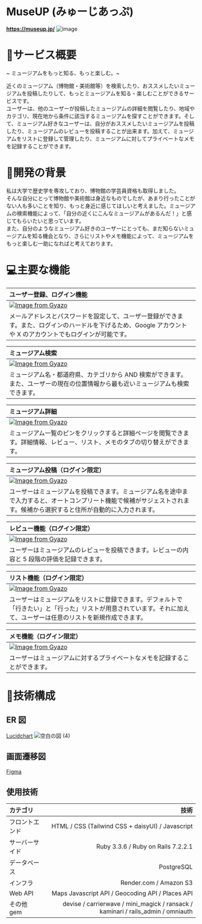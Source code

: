 # MuseUP (みゅーじあっぷ)
**https://museup.jp/**
![image](https://github.com/user-attachments/assets/66b3c29b-6839-4643-8de6-4091fd284998)

# 🌟サービス概要
~ ミュージアムをもっと知る、もっと楽しむ。~

近くのミュージアム（博物館・美術館等）を検索したり、おススメしたいミュージアムを投稿したりして、もっとミュージアムを知る・楽しむことができるサービスです。  
ユーザーは、他のユーザーが投稿したミュージアムの詳細を閲覧したり、地域やカテゴリ、現在地から条件に該当するミュージアムを探すことができます。そして、ミュージアム好きなユーザーは、自分がおススメしたいミュージアムを投稿したり、ミュージアムのレビューを投稿することが出来ます。加えて、ミュージアムをリストに登録して管理したり、ミュージアムに対してプライベートなメモを記録することができます。  
  
# 📖開発の背景
私は大学で歴史学を専攻しており、博物館の学芸員資格も取得しました。  
そんな自分にとって博物館や美術館は身近なものでしたが、あまり行ったことがない人も多いことを知り、もっと身近に感じてほしいと考えました。ミュージアムの検索機能によって、「自分の近くにこんなミュージアムがあるんだ！」と感じてもらいたいと思っています。  
また、自分のようなミュージアム好きのユーザーにとっても、まだ知らないミュージアムを知る機会となり、さらにリストやメモ機能によって、ミュージアムをもっと楽しむ一助になればと考えております。


# 💻主要な機能
| ユーザー登録、ログイン機能 |
|:-----------|
|[![Image from Gyazo](https://i.gyazo.com/0579d80950d531112d1b30fe9dc0a36d.gif)](https://gyazo.com/0579d80950d531112d1b30fe9dc0a36d)      | 
| メールアドレスとパスワードを設定して、ユーザー登録ができます。また、ログインのハードルを下げるため、Google アカウントや X のアカウントでもログインが可能です。     |

| ミュージアム検索 |
|:-----------|
| [![Image from Gyazo](https://i.gyazo.com/598b6b3c1acc5797c758634e60bd5d18.gif)](https://gyazo.com/598b6b3c1acc5797c758634e60bd5d18)     | 
| ミュージアム名・都道府県、カテゴリから AND 検索ができます。また、ユーザーの現在の位置情報から最も近いミュージアムも検索できます。     |

| ミュージアム詳細 |
|:-----------|
| [![Image from Gyazo](https://i.gyazo.com/89e7a77666b8f4cf8eec023030eb4962.gif)](https://gyazo.com/89e7a77666b8f4cf8eec023030eb4962)       | 
| ミュージアム一覧のピンをクリックすると詳細ページを閲覧できます。詳細情報、レビュー、リスト、メモのタブの切り替えができます。     |

| ミュージアム投稿（ログイン限定） |
|:-----------|
| [![Image from Gyazo](https://i.gyazo.com/ee0bb62f002032b06385c9226c520ac5.gif)](https://gyazo.com/ee0bb62f002032b06385c9226c520ac5)       | 
| ユーザーはミュージアムを投稿できます。ミュージアム名を途中まで入力すると、オートコンプリート機能で候補がサジェストされます。候補から選択すると住所が自動的に入力されます。      |

| レビュー機能（ログイン限定） |
|:-----------|
| [![Image from Gyazo](https://i.gyazo.com/f24319d00d5ff7a31f1e6cb7f09618ba.gif)](https://gyazo.com/f24319d00d5ff7a31f1e6cb7f09618ba)       | 
| ユーザーはミュージアムのレビューを投稿できます。レビューの内容と 5 段階の評価を記録できます。     |

| リスト機能（ログイン限定） |
|:-----------|
| [![Image from Gyazo](https://i.gyazo.com/ade8e43cf7fc70db30527666c1eefd03.gif)](https://gyazo.com/ade8e43cf7fc70db30527666c1eefd03)       | 
| ユーザーはミュージアムをリストに登録できます。デフォルトで「行きたい」と「行った」リストが用意されています。それに加えて、ユーザーは任意のリストを新規作成できます。      |

| メモ機能（ログイン限定） |
|:-----------|
| [![Image from Gyazo](https://i.gyazo.com/eaf3373f9cb9737ce8e0e1d59521a68e.gif)](https://gyazo.com/eaf3373f9cb9737ce8e0e1d59521a68e)       | 
| ユーザーはミュージアムに対するプライベートなメモを記録することができます。      |
  
# 🔧技術構成
## ER 図
[Lucidchart](https://lucid.app/lucidchart/2716b1de-cf07-4dcc-a26d-5aad6ebfddd3/edit?viewport_loc=-2148%2C-109%2C4039%2C1876%2C0_0&invitationId=inv_d7b8efe5-7b2a-43b8-8af5-8c2bc4022823)
![空白の図 (4)](https://github.com/user-attachments/assets/7f662130-97ce-44cf-aa72-f345df48d97a)


## 画面遷移図
[Figma](https://www.figma.com/design/AKh4o0wpuAARXc1Ha80qgS/%E7%84%A1%E9%A1%8C?node-id=0-1&t=hWs0E2hdRpTOl0hV-1)

## 使用技術
| カテゴリ | 技術 | 
|:-----------|------------:|
| フロントエンド     | HTML / CSS (Tailwind CSS + daisyUI) / Javascript     | 
| サーバーサイド       | Ruby 3.3.6 / Ruby on Rails 7.2.2.1        | 
| データベース         | PostgreSQL          | 
| インフラ       | Render.com / Amazon S3       | 
| Web API    | Maps Javascript API / Geocoding API / Places API     | 
| その他 gem       | devise / carrierwave / mini_magick / ransack / kaminari / rails_admin / omniauth       | 
